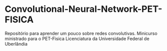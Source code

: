 # Convolutional-Neural-Network-PET-FISICA
Repositório para aprender um pouco sobre redes convolutivas. Minicurso ministrado para o PET-Fìsica Licenciatura da Universidade Federal de Uberlândia
